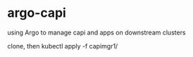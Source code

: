 # argo-capi
using Argo to manage capi and apps on downstream clusters

clone, then kubectl apply -f capimgr1/

